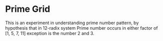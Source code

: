 # Prime Grid
This is an experiment in understanding prime number pattern, by hypothesis that in 12-radix system Prime number occurs in either factor of [1, 5, 7, 11]
exception is the number 2 and 3.
